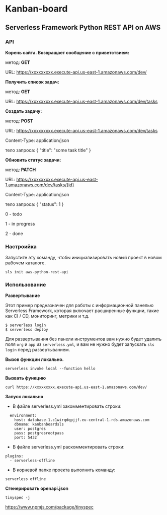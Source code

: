 <!--
title: 'AWS Simple HTTP Endpoint example in Python'
description: 'This template demonstrates how to make a simple REST API with Python running on AWS Lambda and API Gateway using the Serverless Framework v1.'
layout: Doc
framework: v1
platform: AWS
language: python
authorLink: 'https://github.com/serverless'
authorName: 'Serverless, inc.'
authorAvatar: 'https://avatars1.githubusercontent.com/u/13742415?s=200&v=4'
-->
# Kanban-board

## Serverless Framework Python REST API on AWS


### API

**Корень сайта. Возвращает сообщение с приветствием:**

метод: **GET**

URL: https://xxxxxxxxx.execute-api.us-east-1.amazonaws.com/dev/

**Получить список задач:**

метод: **GET**

URL: https://xxxxxxxxx.execute-api.us-east-1.amazonaws.com/dev/tasks

**Создать задачу:**

метод: **POST**

URL: https://xxxxxxxxx.execute-api.us-east-1.amazonaws.com/dev/tasks

Content-Type: application/json

тело запроса: { "title": "some task title" }

**Обновить статус задачи:**

метод: **PATCH**

URL: https://xxxxxxxxx.execute-api.us-east-1.amazonaws.com/dev/tasks/{id}

Content-Type: application/json

тело запроса: { "status": 1 }

0 - todo

1 - in progress

2 - done

### Настроийка

Запустите эту команду, чтобы инициализировать новый проект в новом рабочем каталоге.

`sls init aws-python-rest-api`

### Использование

**Развертывание**

Этот пример предназначен для работы с информационной панелью Serverless Framework, которая включает расширенные функции, такие как CI / CD, мониторинг, метрики и т.д.

```
$ serverless login
$ serverless deploy
```

Для развертывания без панели инструментов вам нужно будет удалить поля `org` и `app` из `serverless.yml`, и вам не нужно будет запускать `sls login` перед развертыванием.

**Вызов функции локально.**

```
serverless invoke local --function hello
```

**Вызвать функцию**

```
curl https://xxxxxxxxx.execute-api.us-east-1.amazonaws.com/dev/
```

**Запуск локально**

- В файле serverless.yml закомментировать строки:
```
  environment:
    host: database-1.c1wirqdqpjjf.eu-central-1.rds.amazonaws.com
    dbname: kanbanboardsls
    user: postgres
    pass: postgresrootpass
    port: 5432
```
- В файле serverless.yml раскомментировать строки:
```
plugins:
  - serverless-offline
```

- В корневой папке проекта выполнить команду:
```
serverless offline
```

**Сгенерировать openapi.json**
```
tinyspec -j
```
https://www.npmjs.com/package/tinyspec